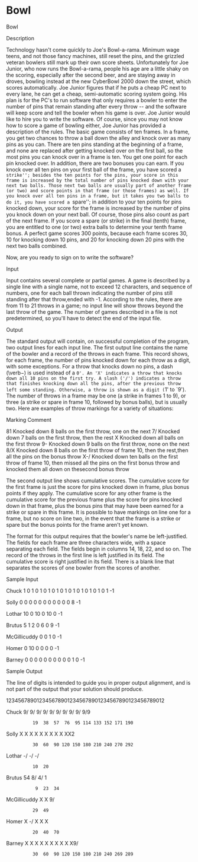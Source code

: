 # Bowl

Bowl

Description

Technology hasn't come quickly to Joe's Bowl-a-rama. Minimum wage teens, and not those fancy machines, still reset the pins, and the grizzled veteran bowlers still mark up their own score sheets. Unfortunately for Joe Junior, who now runs the Bowl-a-rama, people his age are a little shaky on the scoring, especially after the second beer, and are staying away in droves, bowling instead at the new CyberBowl 2000 down the street, which scores automatically. Joe Junior figures that if he puts a cheap PC next to every lane, he can get a cheap, semi-automatic scoring system going. His plan is for the PC's to run software that only requires a bowler to enter the number of pins that remain standing after every throw -- and the software will keep score and tell the bowler when his game is over. Joe Junior would like to hire you to write the software.
Of course, since you may not know how to score a game of bowling either, Joe Junior has provided a description of the rules. The basic game consists of ten frames. In a frame, you get two chances to throw a ball down the alley and knock over as many pins as you can. There are ten pins standing at the beginning of a frame, and none are replaced after getting knocked over on the first ball, so the most pins you can knock over in a frame is ten. You get one point for each pin knocked over. In addition, there are two bonuses you can earn. If you knock over all ten pins on your first ball of the frame, you have scored a ``strike''; besides the ten points for the pins, your score in this frame is increased by the total number of pins knocked down with your next two balls. Those next two balls are usually part of another frame (or two) and score points in that frame (or those frames) as well. If you knock over all ten pins in a frame, but it takes you two balls to do it, you have scored a ``spare''; in addition to your ten points for pins knocked down, your score for the frame is increased by the number of pins you knock down on your next ball. Of course, those pins also count as part of the next frame. If you score a spare (or strike) in the final (tenth) frame, you are entitled to one (or two) extra balls to determine your tenth frame bonus. A perfect game scores 300 points, because each frame scores 30, 10 for knocking down 10 pins, and 20 for knocking down 20 pins with the next two balls combined.

Now, are you ready to sign on to write the software?

Input

Input contains several complete or partial games. A game is described by a single line with a single name, not to exceed 12 characters, and sequence of numbers, one for each ball thrown indicating the number of pins still standing after that throw,ended with -1. According to the rules, there are from 11 to 21 throws in a game; no input line will show throws beyond the last throw of the game. The number of games described in a file is not predetermined, so you'll have to detect the end of the input file.

Output

The standard output will contain, on successful completion of the program, two output lines for each input line. The first output line contains the name of the bowler and a record of the throws in each frame. This record shows, for each frame, the number of pins knocked down for each throw as a digit, with some exceptions. For a throw that knocks down no pins, a dash (\verb$-$) is used instead of a `0'. An 'X' indicates a throw that knocks down all 10 pins on the first try. A slash ('/') indicates a throw that finishes knocking down all the pins, after the previous throw left some standing. Otherwise, a throw is shown as a digit (`1' to `9'). The number of throws in a frame may be one (a strike in frames 1 to 9), or three (a strike or spare in frame 10, followed by bonus balls), but is usually two. Here are examples of throw markings for a variety of situations:

Marking	Comment

81 	Knocked down 8 balls on the first throw, one on the next
7/	Knocked down 7 balls on the first throw, then the rest
X	Knocked down all balls on the first throw
9-	Knocked down 9 balls on the first throw, none on the next
8/X	Knocked down 8 balls on the first throw of frame 10, then the rest,then all the pins on the bonus throw
X-/	Knocked down ten balls on the first throw of frame 10, then missed all the pins on the first bonus throw and knocked them all down on thesecond bonus throw

The second output line shows cumulative scores. The cumulative score for the first frame is just the score for pins knocked down in frame, plus bonus points if they apply. The cumulative score for any other frame is the cumulative score for the previous frame plus the score for pins knocked down in that frame, plus the bonus pins that may have been earned for a strike or spare in this frame. It is possible to have markings on line one for a frame, but no score on line two, in the event that the frame is a strike or spare but the bonus points for the frame aren't yet known.

The format for this output requires that the bowler's name be left-justified. The fields for each frame are three characters wide, with a space separating each field. The fields begin in columns 14, 18, 22, and so on. The record of the throws in the first line is left justified in its field. The cumulative score is right justified in its field. There is a blank line that separates the scores of one bowler from the scores of another.

Sample Input

Chuck 1 0 1 0 1 0 1 0 1 0 1 0 1 0 1 0 1 0 1 0 1 -1

Solly 0 0 0 0 0 0 0 0 0 0 0 8 -1

Lothar 10 0 10 0 10 0 -1

Brutus 5 1 2 0 6 0 9 -1

McGillicuddy 0 0 1 0 -1

Homer 0 10 0 0 0 0 -1

Barney 0 0 0 0 0 0 0 0 0 0 1 0 -1

Sample Output

The line of digits is intended to guide you in proper output alignment, and is not part of the output that your solution should produce. 
  
1234567890123456789012345678901234567890123456789012 

Chuck        9/  9/  9/  9/  9/  9/  9/  9/  9/  9/9 

              19  38  57  76  95 114 133 152 171 190 
              

Solly        X   X   X   X   X   X   X   X   X   XX2 

              30  60  90 120 150 180 210 240 270 292 
              

Lothar       -/  -/  -/ 

              10  20 

Brutus       54  8/  4/  1 

               9  23  34 
               

McGillicuddy X   X   9/ 

              29  49 

Homer        X   -/  X   X   X 

              20  40  70 

Barney       X   X   X   X   X   X   X   X   X   X9/ 

              30  60  90 120 150 180 210 240 269 289 
